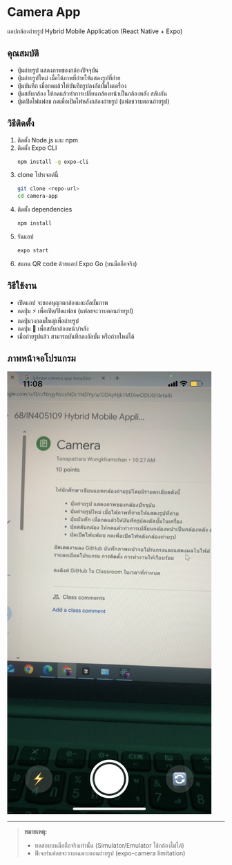# Camera App

แอปกล้องถ่ายรูป Hybrid Mobile Application (React Native + Expo)

## คุณสมบัติ
- ปุ่มถ่ายรูป แสดงภาพของกล้องปัจจุบัน
- ปุ่มถ่ายรูปใหม่ เมื่อได้ภาพที่ถ่ายให้แสดงรูปที่ถ่าย
- ปุ่มบันทึก เมื่อกดแล้วให้บันทึกรูปลงอัลบั้มในเครื่อง
- ปุ่มสลับกล้อง ให้กดแล้วทำการเปลี่ยนกล้องหน้าเป็นกล้องหลัง สลับกัน
- ปุ่มเปิดไฟแฟลช กดเพื่อเปิดไฟหลังกล้องถ่ายรูป (แฟลชวาบตอนถ่ายรูป)

## วิธีติดตั้ง
1. ติดตั้ง Node.js และ npm
2. ติดตั้ง Expo CLI
   ```bash
   npm install -g expo-cli
   ```
3. clone โปรเจกต์นี้
   ```bash
   git clone <repo-url>
   cd camera-app
   ```
4. ติดตั้ง dependencies
   ```bash
   npm install
   ```
5. รันแอป
   ```bash
   expo start
   ```
6. สแกน QR code ด้วยแอป Expo Go (บนมือถือจริง)

## วิธีใช้งาน
- เปิดแอป จะขออนุญาตกล้องและอัลบั้มภาพ
- กดปุ่ม ⚡️ เพื่อเปิด/ปิดแฟลช (แฟลชจะวาบตอนถ่ายรูป)
- กดปุ่มวงกลมใหญ่เพื่อถ่ายรูป
- กดปุ่ม 🔄 เพื่อสลับกล้องหน้า/หลัง
- เมื่อถ่ายรูปแล้ว สามารถบันทึกลงอัลบั้ม หรือถ่ายใหม่ได้

## ภาพหน้าจอโปรแกรม

![หน้าจอแอปกล้อง](Camera.png)

---

> **หมายเหตุ:**
> - ทดสอบบนมือถือจริงเท่านั้น (Simulator/Emulator ใช้กล้องไม่ได้)
> - ฟีเจอร์แฟลชจะวาบเฉพาะตอนถ่ายรูป (expo-camera limitation)
